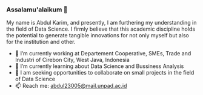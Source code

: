### Assalamu'alaikum 👋

My name is Abdul Karim, and presently, I am furthering my understanding in the field of Data Science. I firmly believe that this academic discipline holds the potential to generate tangible innovations for not only myself but also for the institution and other.

- 🔭 I’m currently working at Departement Cooperative, SMEs, Trade and Industri of Cirebon City, West Java, Indonesia
- 🌱 I’m currently learning about Data Science and Bussiness Analysis
- 👯 I am seeking opportunities to collaborate on small projects in the field of Data Science
- 📫 Reach me: abdul23005@mail.unpad.ac.id



